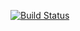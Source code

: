 [![Build Status](https://travis-ci.org/Favarish/chessviz.svg?branch=master)](https://travis-ci.org/Favarish/chessviz)
